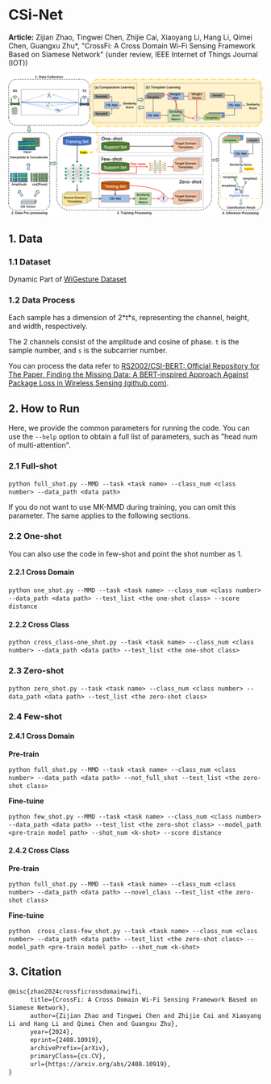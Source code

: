 # CSi-Net

**Article:** Zijian Zhao, Tingwei Chen, Zhijie Cai, Xiaoyang Li, Hang Li, Qimei Chen, Guangxu Zhu*, "CrossFi: A Cross Domain Wi-Fi Sensing Framework Based on Siamese Network" (under review, IEEE Internet of Things Journal (IOT))

![](./img/main.png)



## 1. Data

### 1.1 Dataset

Dynamic Part of [WiGesture Dataset](https://paperswithcode.com/dataset/wigesture)

### 1.2 Data Process

Each sample has a dimension of 2\*t\*s, representing the channel, height, and width, respectively.

The 2 channels consist of the amplitude and cosine of phase. `t` is the sample number, and `s` is the subcarrier number.

You can process the data refer to [RS2002/CSI-BERT: Official Repository for The Paper, Finding the Missing Data: A BERT-inspired Approach Against Package Loss in Wireless Sensing (github.com)](https://github.com/RS2002/CSI-BERT).



## 2. How to Run

Here, we provide the common parameters for running the code. You can use the `--help` option to obtain a full list of parameters, such as "head num of multi-attention".



### 2.1 Full-shot

```shell
python full_shot.py --MMD --task <task name> --class_num <class number> --data_path <data path>
```

If you do not want to use MK-MMD during training, you can omit this parameter. The same applies to the following sections.



### 2.2 One-shot

You can also use the code in few-shot and point the shot number as 1.

#### 2.2.1 Cross Domain

```shell
python one_shot.py --MMD --task <task name> --class_num <class number> --data_path <data path> --test_list <the one-shot class> --score distance
```



#### 2.2.2 Cross Class

```shell
python cross_class-one_shot.py --task <task name> --class_num <class number> --data_path <data path> --test_list <the one-shot class>
```



### 2.3 Zero-shot

```shell
python zero_shot.py --task <task name> --class_num <class number> --data_path <data path> --test_list <the zero-shot class>
```



### 2.4 Few-shot

#### 2.4.1 Cross Domain

**Pre-train**

```shell
python full_shot.py --MMD --task <task name> --class_num <class number> --data_path <data path> --not_full_shot --test_list <the zero-shot class>
```



**Fine-tuine**

```shell
python few_shot.py --MMD --task <task name> --class_num <class number> --data_path <data path> --test_list <the zero-shot class> --model_path <pre-train model path> --shot_num <k-shot> --score distance
```



#### 2.4.2 Cross Class

**Pre-train**

```shell
python full_shot.py --MMD --task <task name> --class_num <class number> --data_path <data path> --novel_class --test_list <the zero-shot class>
```



**Fine-tuine**

```shell
python  cross_class-few_shot.py --task <task name> --class_num <class number> --data_path <data path> --test_list <the zero-shot class> --model_path <pre-train model path> --shot_num <k-shot>
```



## 3. Citation

```
@misc{zhao2024crossficrossdomainwifi,
      title={CrossFi: A Cross Domain Wi-Fi Sensing Framework Based on Siamese Network}, 
      author={Zijian Zhao and Tingwei Chen and Zhijie Cai and Xiaoyang Li and Hang Li and Qimei Chen and Guangxu Zhu},
      year={2024},
      eprint={2408.10919},
      archivePrefix={arXiv},
      primaryClass={cs.CV},
      url={https://arxiv.org/abs/2408.10919}, 
}
```

